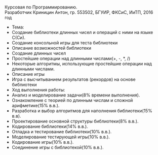  Курсовая по Программированию.  
 Разработчик Криницин Антон,
 гр. 553502, БГУИР, ФКСиС, ИиТП, 2016 год

+ Тема:
 + Создание библиотеки длинных чисел и операций с ними на языке С(Си).
 + Создание консольной игры для теста библиотеки
+ Описание возможностей библиотеки
 + Создание длинных чисел
 + Простейшие операции над длинными числами(+, -, *, /)
 + Некоторые алгоритмы, использующие простейшие операции над длинными числами.
+ Описание игры
 + Игра с высчитыванием результатов (рекордов) на основе библиотеки 
+ Ход выполнения работы:
 + Анализ и моделирование задачи(8% времени выполнения).
 + Ознакомление с теорией по длинным числам и сложной арифметике(15% в.в.).
 + Разработка и выбор алгоритмов для наполнения библиотеки(15% в.в).
 + Проектирование основной структуры библиотеки(8% в.в.).
 + Кодирование библиотеки(14% в.в.).
 + Отладка и тестирование библиотеки(10% в.в.).
 + Моделирование тестирующей игры(10% в.в.).
 + Кодирование игры(10% в.в.).
 + Соединение игры с библиотекой(10% в.в.).
